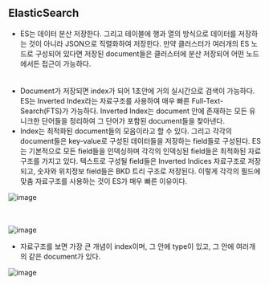 ## ElasticSearch
* ES는 데이터 분산 저장한다. 그리고 테이블에 행과 열의 방식으로 데이터를 저장하는 것이 아니라 JSON으로 직렬화하여 저장한다. 만약 클러스터가 여러개의 ES 노드로 구성되어 있다면 저장된 document들은 클러스터에 분산 저장되어 어떤 노드에서든 접근이 가능하다.  
<br></br>
* Document가 저장되면 index가 되어 1초안에 거의 실시간으로 검색이 가능하다. ES는 Inverted Index라는 자료구조를 사용하여 매우 빠른 Full-Text-Search(FTS)가 가능하다. Inverted Index는 document 안에 존재하는 모든 유니크한 단어들을 정리하여 그 단어가 포함된 document들을 찾아낸다.
* Index는 최적화된 document들의 모음이라고 할 수 있다. 그리고 각각의 document들은 key-value로 구성된 데이터들을 저장하는 field들로 구성된다.  ES는 기본적으로 모든 field들을 인덱싱하며 각각의 인덱싱된 field들은 최적화된 자료구조를 가지고 있다. 텍스트로 구성될 field들은 Inverted Indices 자료구조로 저장되고, 숫자와 위치정보 field들은 BKD 트리 구조로 저장된다. 이렇게 각각의 필드에 맞춤 자료구조를 사용하는 것이 ES가 매우 빠른 이유이다.

![image](https://user-images.githubusercontent.com/77952321/150712688-36339b11-fa29-4892-947c-b58ff0811487.png)

<br></br>
![image](https://user-images.githubusercontent.com/77952321/150712879-4f8dc28a-e977-45e7-b44f-0ee34160a352.png)
* 자료구조를 보면 가장 큰 개념이 index이며, 그 안에 type이 있고, 그 안에 여러개의 같은 document가 있다.  

![image](https://user-images.githubusercontent.com/77952321/150714486-c3e9ea1c-9852-453d-bec5-95489e91b72a.png)
